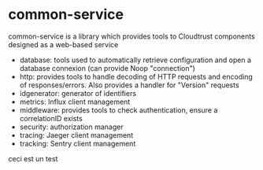# common-service

common-service is a library which provides tools to Cloudtrust components designed as a web-based service

* database: tools used to automatically retrieve configuration and open a database connexion (can provide Noop "connection")
* http: provides tools to handle decoding of HTTP requests and encoding of responses/errors. Also provides a handler for "Version" requests
* idgenerator: generator of identifiers
* metrics: Influx client management
* middleware: provides tools to check authentication, ensure a correlationID exists
* security: authorization manager
* tracing: Jaeger client management
* tracking: Sentry client management

ceci est un test